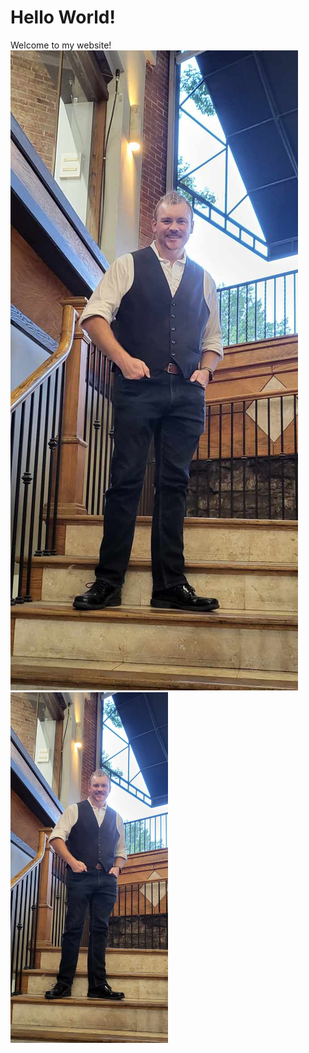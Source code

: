 # Hello World!
Welcome to my website!  
![Picture of me](formal_picture.jpg)  
<img src="formal_picture.jpg" alt="Alt text" width="50%" height="50%">
